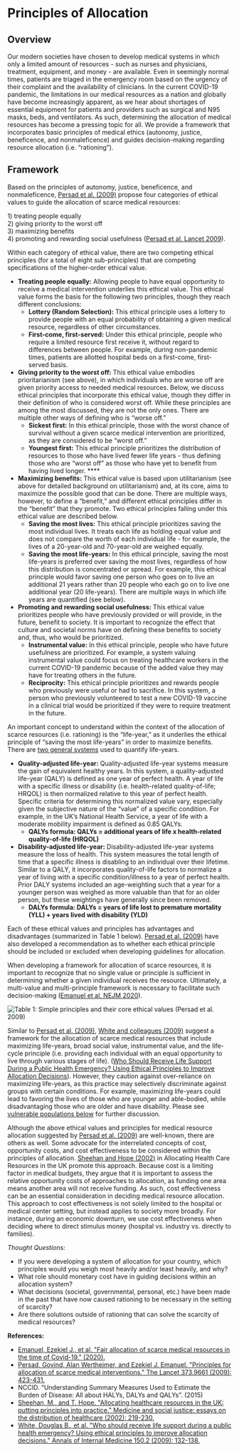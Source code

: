 # Principles of Allocation

## Overview

Our modern societies have chosen to develop medical systems in which only a limited amount of resources - such as nurses and physicians, treatment, equipment, and money - are available. Even in seemingly normal times, patients are triaged in the emergency room based on the urgency of their complaint and the availability of clinicians. In the current COVID-19 pandemic, the limitations in our medical resources as a nation and globally have become increasingly apparent, as we hear about shortages of essential equipment for patients and providers such as surgical and N95 masks, beds, and ventilators. As such, determining the allocation of medical resources has become a pressing topic for all. We provide a framework that incorporates basic principles of medical ethics \(autonomy, justice, beneficence, and nonmaleficence\) and guides decision-making regarding resource allocation \(i.e. “rationing”\).

## Framework

Based on the principles of autonomy, justice, beneficence, and nonmaleficence, [Persad et al. \(2009\)](https://www.thelancet.com/journals/lancet/article/PIIS0140-6736%2809%2960137-9/fulltext) propose four categories of ethical values to guide the allocation of scarce medical resources: 

1\) treating people equally  
2\) giving priority to the worst off  
3\) maximizing benefits  
4\) promoting and rewarding social usefulness \([Persad et al. Lancet 2009](https://www.thelancet.com/journals/lancet/article/PIIS0140-6736%2809%2960137-9/fulltext)\). 

Within each category of ethical value, there are two competing ethical principles \(for a total of eight sub-principles\) that are competing specifications of the higher-order ethical value.

* **Treating people equally:** Allowing people to have equal opportunity to receive a medical intervention underlies this ethical value. This ethical value forms the basis for the following two principles, though they reach different conclusions:
  * **Lottery \(Random Selection\):** This ethical principle uses a lottery to provide people with an equal probability of obtaining a given medical resource, regardless of other circumstances.
  * **First-come, first-served:** Under this ethical principle, people who require a limited resource first receive it, without regard to differences between people. For example, during non-pandemic times, patients are allotted hospital beds on a first-come, first-served basis. 
* **Giving priority to the worst off:** This ethical value embodies prioritarianism \(see above\), in which individuals who are worse off are given priority access to needed medical resources. Below, we discuss ethical principles that incorporate this ethical value, though they differ in their definition of who is considered worst off. While these principles are among the most discussed, they are not the only ones. There are multiple other ways of defining who is “worse off.”
  * **Sickest first:** In this ethical principle, those with the worst chance of survival without a given scarce medical intervention are prioritized, as they are considered to be “worst off.”
  * **Youngest first:** This ethical principle prioritizes the distribution of resources to those who have lived fewer life years - thus defining those who are “worst off” as those who have yet to benefit from having lived longer. ****
* **Maximizing benefits:** This ethical value is based upon utilitarianism \(see above for detailed background on utilitarianism\) and, at its core, aims to maximize the possible good that can be done. There are multiple ways, however, to define a “benefit,” and different ethical principles differ in the “benefit” that they promote. Two ethical principles falling under this ethical value are described below.
  * **Saving the most lives:** This ethical principle prioritizes saving the most individual lives. It treats each life as holding equal value and does not compare the worth of each individual life - for example, the lives of a 20-year-old and 70-year-old are weighed equally.
  * **Saving the most life-years:** In this ethical principle, saving the most life-years is preferred over saving the most lives, regardless of how this distribution is concentrated or spread. For example, this ethical principle would favor saving one person who goes on to live an additional 21 years rather than 20 people who each go on to live one additional year \(20 life-years\). There are multiple ways in which life years are quantified \(see below\).
* **Promoting and rewarding social usefulness:** This ethical value prioritizes people who have previously provided or will provide, in the future, benefit to society. It is important to recognize the effect that culture and societal norms have on defining these benefits to society and, thus, who would be prioritized. 
  * **Instrumental value:** In this ethical principle, people who have future usefulness are prioritized. For example, a system valuing instrumental value could focus on treating healthcare workers in the current COVID-19 pandemic because of the added value they may have for treating others in the future. 
  * **Reciprocity:** This ethical principle prioritizes and rewards people who previously were useful or had to sacrifice. In this system, a person who previously volunteered to test a new COVID-19 vaccine in a clinical trial would be prioritized if they were to require treatment in the future.

An important concept to understand within the context of the allocation of scarce resources \(i.e. rationing\) is the “life-year,” as it underlies the ethical principle of “saving the most life-years” in order to maximize benefits. There are [two general systems](https://nccid.ca/publications/understanding-summary-measures-used-to-estimate-the-burden-of-disease/) used to quantify life-years.

* **Quality-adjusted life-year:** Quality-adjusted life-year systems measure the gain of equivalent healthy years. In this system, a quality-adjusted life-year \(QALY\) is defined as one year of perfect health. A year of life with a specific illness or disability \(i.e. health-related quality-of-life; HRQOL\) is then normalized relative to this year of perfect health. Specific criteria for determining this normalized value vary, especially given the subjective nature of the “value” of a specific condition. For example, in the UK’s National Health Service, a year of life with a moderate mobility impairment is defined as 0.85 QALYs. 
  * **QALYs formula: QALYs = additional years of life x health-related quality-of-life \(HRQOL\)** 
* **Disability-adjusted life-year:** Disability-adjusted life-year systems measure the loss of health. This system measures the total length of time that a specific illness is disabling to an individual over their lifetime. Similar to a QALY, it incorporates quality-of-life factors to normalize a year of living with a specific condition/illness to a year of perfect health. Prior DALY systems included an age-weighting such that a year for a younger person was weighed as more valuable than that for an older person, but these weightings have generally since been removed.
  * **DALYs formula: DALYs = years of life lost to premature mortality \(YLL\) + years lived with disability \(YLD\)**

Each of these ethical values and principles has advantages and disadvantages \(summarized in Table 1 below\). [Persad et al. \(2009\)](https://www.thelancet.com/journals/lancet/article/PIIS0140-6736%2809%2960137-9/fulltext) have also developed a recommendation as to whether each ethical principle should be included or excluded when developing guidelines for allocation.

When developing a framework for allocation of scarce resources, it is important to recognize that no single value or principle is sufficient in determining whether a given individual receives the resource. Ultimately, a multi-value and multi-principle framework is necessary to facilitate such decision-making \([Emanuel et al. NEJM 2020](https://www.nejm.org/doi/full/10.1056/NEJMsb2005114)\).

![Table 1: Simple principles and their core ethical values \(Persad et al. 2009\)](https://lh3.googleusercontent.com/-u9LHZ_nQWGE1MeJ0zaHvtevXt8MVaR4yTHN38IS8lFuGS80AOxTDBo--Dx72DZC8TUSEZ5qCuWXEt5RSfYYl7uW9hlMcp3878pfPvGwwivi5U9rJ7u5vPK9WQI_SalHv49kaeXD)

Similar to [Persad et al. \(2009\)](https://www.thelancet.com/journals/lancet/article/PIIS0140-6736%2809%2960137-9/fulltext), [White and colleagues \(2009\)](https://www.ncbi.nlm.nih.gov/pmc/articles/PMC2629638/) suggest a framework for the allocation of scarce medical resources that include maximizing life-years, broad social value, instrumental value, and the life-cycle principle \(i.e. providing each individual with an equal opportunity to live through various stages of life\). \([Who Should Receive Life Support During a Public Health Emergency? Using Ethical Principles to Improve Allocation Decisions](https://annals.org/aim/article-abstract/744219/who-should-receive-life-support-during-public-health-emergency-using)\). However, they caution against over-reliance on maximizing life-years, as this practice may selectively discriminate against groups with certain conditions. For example, maximizing life-years could lead to favoring the lives of those who are younger and able-bodied, while disadvantaging those who are older and have disability. Please see [vulnerable populations below](https://docs.google.com/document/d/1eqtWy5fS_qd_e8jM58ii9wUr8_npHaVLPF-mHmqFvsg/edit#bookmark=id.lkprh7i1862w) for further discussion.

Although the above ethical values and principles for medical resource allocation suggested by [Persad et al. \(2009\)](https://www.thelancet.com/journals/lancet/article/PIIS0140-6736%2809%2960137-9/fulltext) are well-known, there are others as well. Some advocate for the interrelated concepts of cost, opportunity costs, and cost effectiveness to be considered within the principles of allocation. [Sheehan and Hope \(2002\)](https://books.google.com/books?hl=en&lr=&id=YsQIbtX2GXsC&oi=fnd&pg=PP1&ots=BTE5i-2BrB&sig=1tYGM2hagkyrf_joKZ7C0wF2mDE#v=onepage&q&f=false) in Allocating Health Care Resources in the UK promote this approach. Because cost is a limiting factor in medical budgets, they argue that it is important to assess the relative opportunity costs of approaches to allocation, as funding one area means another area will not receive funding. As such, cost effectiveness can be an essential consideration in deciding medical resource allocation. This approach to cost effectiveness is not solely limited to the hospital or medical center setting, but instead applies to society more broadly. For instance, during an economic downturn, we use cost effectiveness when deciding where to direct stimulus money \(hospital vs. industry vs. directly to families\).

_Thought Questions:_

* If you were developing a system of allocation for your country, which principles would you weigh most heavily and/or least heavily, and why?
* What role should monetary cost have in guiding decisions within an allocation system?
* What decisions \(societal, governmental, personal, etc.\) have been made in the past that have now caused rationing to be necessary in the setting of scarcity?
* Are there solutions outside of rationing that can solve the scarcity of medical resources?

**References:**

* [Emanuel, Ezekiel J., et al. "Fair allocation of scarce medical resources in the time of Covid-19." \(2020\).](https://www.nejm.org/doi/full/10.1056/NEJMsb2005114)
* [Persad, Govind, Alan Wertheimer, and Ezekiel J. Emanuel. "Principles for allocation of scarce medical interventions." The Lancet 373.9661 \(2009\): 423-431.](https://www.thelancet.com/journals/lancet/article/PIIS0140-6736%2809%2960137-9/fulltext)
* NCCID. “Understanding Summary Measures Used to Estimate the Burden of Disease: All about HALYs, DALYs and QALYs”. \(2015\)
* [Sheehan, M., and T. Hope. "Allocating healthcare resources in the UK: putting principles into practice." Medicine and social justice: essays on the distribution of healthcare \(2002\): 219-230.](https://books.google.com/books?hl=en&lr=&id=YsQIbtX2GXsC&oi=fnd&pg=PP1&ots=BTE5i-2BrB&sig=1tYGM2hagkyrf_joKZ7C0wF2mDE#v=onepage&q&f=false)
* [White, Douglas B., et al. "Who should receive life support during a public health emergency? Using ethical principles to improve allocation decisions." Annals of Internal Medicine 150.2 \(2009\): 132-138.](https://www.ncbi.nlm.nih.gov/pmc/articles/PMC2629638/)

